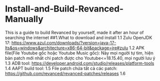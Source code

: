 # Install-and-Build-Revanced-Manually
This is a guide to build Revanced by yourself, made it after an hour of searching the internet
##1.What to download and install
1.1 Zulu OpenJDK 17: https://www.azul.com/downloads/?version=java-17-lts&os=windows&architecture=x86-64-bit&package=jre#zulu
1.2 APK file(File Youtube gốc hoặc Youtube Music gốc): Này mọi người tự tìm, hiện bản patch mới nhất chỉ patch được cho Youtube<=18.15.40, mọi người lưu ý
1.3 ADB tool: https://developer.android.com/studio/releases/platform-tools
1.4 AAPT build tool: 
1.5 File patch chứa tất cả các patch: https://github.com/revanced/revanced-patches/releases
1.6 
